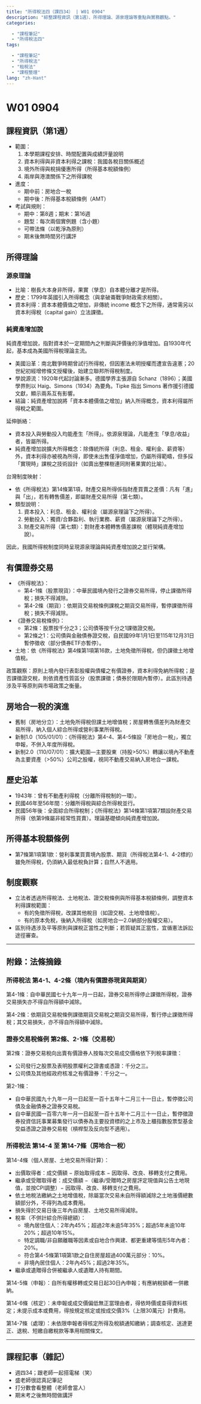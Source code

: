 ```yaml
---
title: "所得稅法四（課四34） | W01 0904"
description: "綜整課程資訊（第1週）、所得理論、源泉理論等重點與實務觀點。"
categories:

  - "課程筆記"
  - "所得稅法四"
tags:

  - "課程筆記"
  - "所得稅法"
  - "租稅法"
  - "課程整理"
lang: "zh-Hant"
---
```


# W01 0904

## 課程資訊（第1週）

- 範圍：
  1. 本學期課程安排、時間配置與成績評量說明
  2. 資本利得與非資本利得之課稅：我國各稅目關係概述
  3. 境外所得與稅捐優惠所得（所得基本稅額條例）
  4. 兩岸與港澳關係下之所得課稅
- 進度：
  - 期中前：房地合一稅
  - 期中後：所得基本稅額條例（AMT）
- 考試與規則：
  - 期中：第8週；期末：第16週
  - 題型：每次兩個實例題（含小題）
  - 可帶法條（以乾淨為原則）
  - 期末後無時間另行講評

## 所得理論

### 源泉理論

- 比喻：樹長大本身非所得，果實（孳息）自本體分離才是所得。
- 歷史：1799年英國引入所得概念（與拿破崙戰爭財政需求相關）。
- 資本利得：資本本體價值之增加，非傳統 income 概念下之所得，通常需另以資本利得稅（capital gain）立法課徵。

### 純資產增加說
純資產增加說，指對資本於一定期間內之判斷與評價後的淨值增加。自1930年代起，基本成為美國所得稅理論主流。

- 美國沿革：南北戰爭時期曾試行所得稅，但因憲法未明授權而遭宣告違憲；20世紀初經增修條文授權後，始建立聯邦所得稅制度。
- 學說源流：1920年代起討論漸多。德國學界主張源自 Schanz（1896）；美國學界則以 Haig、Simons（1934）為要角。Tipke 指出 Simons 著作援引德國文獻，顯示兩系互有影響。
- 結論：純資產增加說將「資本本體價值之增加」納入所得概念，資本利得屬所得稅之範圍。

延伸脈絡：

- 資本投入與勞動投入均能產生「所得」。依源泉理論，凡能產生「孳息/收益」者，皆屬所得。
- 純資產增加說擴大所得概念：除傳統所得（利息、租金、權利金、薪資等）外，資本利得亦被視為所得，即使未出售僅淨值增加，仍屬所得範疇，但多採「實現時」課稅之技術設計（如賣出整棵樹連同附著果實的比喻）。

台灣制度映射：

- 依《所得稅法》第14條第1項，財產交易所得係指財產買賣之差價：凡有「進」與「出」，若有轉售價差，即屬財產交易所得（第七類）。
- 類型說明：
  1. 資本投入：利息、租金、權利金（屬源泉理論下之所得）。
  2. 勞動投入：獨資/合夥盈利、執行業務、薪資（屬源泉理論下之所得）。
  3. 財產交易所得（第七類）：對財產本體轉售價差課稅（體現純資產增加說）。

因此，我國所得稅制度同時呈現源泉理論與純資產增加說之並行架構。

## 有價證券交易

- 《所得稅法》：
  - 第4-1條（股票現貨）：中華民國境內發行之證券交易所得，停止課徵所得稅；損失不得減除。
  - 第4-2條（期貨）：依期貨交易稅條例課稅之期貨交易所得，暫停課徵所得稅；損失不得減除。
- 《證券交易稅條例》：
  - 第2條：股票按千分之3；公司債等按千分之1課徵證交稅。
  - 第2條之1：公司債與金融債券證交稅，自民國99年1月1日至115年12月31日暫停徵收（部分債券ETF亦暫停）。
- 土地：依《所得稅法》第4條第1項第16款，土地免徵所得稅，但仍課徵土地增值稅。

政策觀察：原則上境內發行表彰股權與債權之有價證券，資本利得免納所得稅；是否課徵證交稅，則依資產性質區分（股票課徵；債券於限期內暫停）。此區別待遇涉及平等原則與市場政策之衡量。

## 房地合一稅的演進

- 舊制（房地分立）：土地免所得稅但課土地增值稅；房屋轉售價差列為財產交易所得，納入個人綜合所得或營利事業所得稅。
- 新制1.0（105/01/01）：《所得稅法》第4-4、第4-5條設「房地合一稅」，獨立申報，不併入年度所得稅。
- 新制2.0（110/07/01）：擴大範圍—主要股東（持股>50%）轉讓以境內不動產為主要資產（>50%）公司之股權，視同不動產交易納入房地合一課稅。

## 歷史沿革

- 1943年：曾有不動產利得稅（分離所得稅制的一環）。
- 民國46年至56年間：分離所得稅與綜合所得稅並行。
- 民國56年後：全面綜合所得稅制；《所得稅法》第14條第1項第7類設財產交易所得（依第9條屬非經常性買賣）。理論基礎傾向純資產增加說。

## 所得基本稅額條例

- 第7條第1項第1款：營利事業買賣境內股票、期貨（所得稅法第4-1、4-2標的）雖免所得稅，仍須納入最低稅負計算；自然人不適用。

## 制度觀察

- 立法者透過所得稅法、土地稅法、證交稅條例與所得基本稅額條例，調整資本利得課稅範圍：
  - 有的免徵所得稅，改課其他稅目（如證交稅、土地增值稅）。
  - 有的原本免稅，後納入所得稅（如房地合一2.0納部分股權交易）。
- 區別待遇涉及平等原則與課稅正當性之判斷；若質疑其正當性，宜循憲法訴訟途徑審查。

---

## 附錄：法條摘錄

### 所得稅法 第4-1、4-2條（境內有價證券現貨與期貨）
第4-1條：自中華民國七十九年一月一日起，證券交易所得停止課徵所得稅，證券交易損失亦不得自所得額中減除。

第4-2條：依期貨交易稅條例課徵期貨交易稅之期貨交易所得，暫行停止課徵所得稅；其交易損失，亦不得自所得額中減除。

### 證券交易稅條例 第2條、2-1條（交易稅）
第2條：證券交易稅向出賣有價證券人按每次交易成交價格依下列稅率課徵：

- 公司發行之股票及表明股票權利之證書或憑證：千分之三。
- 公司債及其他經政府核准之有價證券：千分之一。

第2-1條：

- 自中華民國九十九年一月一日起至一百十五年十二月三十一日止，暫停徵公司債及金融債券之證券交易稅。
- 自中華民國一百零六年一月一日起至一百十五年十二月三十一日止，暫停徵證券投資信託事業募集發行以債券為主要投資標的之上市及上櫃指數股票型基金受益憑證之證券交易稅（槓桿型及反向型不適用）。

### 所得稅法 第14-4 至 第14-7條（房地合一稅）
第14-4條（個人房屋、土地交易所得計算）：

- 出價取得者：成交價額 − 原始取得成本 − 因取得、改良、移轉支付之費用。
- 繼承或受贈取得者：成交價額 −（繼承/受贈時之房屋評定現值與公告土地現值，並按CPI調整）− 因取得、改良、移轉支付之費用。
- 依土地稅法繳納之土地增值稅，除屬當次交易未自所得額減除之土地漲價總數額部分外，不得列為成本費用。
- 損失得於交易日後三年內自房屋、土地交易所得減除。
- 稅率（不併計綜合所得總額）：
  - 境內居住個人：2年內45%；超過2年未逾5年35%；超過5年未逾10年20%；超過10年15%。
  - 特定調職/非自願離職等因素或自地合作興建、都更重建等情形5年內者：20%。
  - 符合第4-5條第1項第1款之自住房屋超過400萬元部分：10%。
  - 非境內居住個人：2年內45%；超過2年35%。
- 繼承或遺贈得合併被繼承人或遺贈人持有期間。

第14-5條（申報）：自所有權移轉或交易日起30日內申報；有應納稅額者一併繳納。

第14-6條（核定）：未申報或成交價偏低無正當理由者，得依時價或查得資料核定；未提示成本或費用，得按規定核定或按成交價3%（上限30萬元）計費用。

第14-7條（處理）：未依限申報者得核定所得及稅額通知繳納；調查核定、送達更正、退稅、短繳自繳稅款等準用相關條文。

---

## 課程記事（雜記）

- 週四34；跟老師一起搭電梯（笑）
- 盛老師很認真記筆記
- 打分數會看整體（老師會當人）
- 期末考之後無時間做講評
